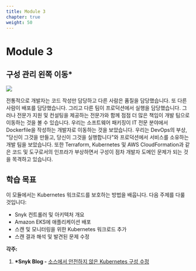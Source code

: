 ```yaml
---
title: Module 3
chapter: true
weight: 50
---
```


# Module 3

## 구성 관리 왼쪽 이동\*

![](https://partner-workshop-assets.s3.us-east-2.amazonaws.com/snyk-bitbucket-flow-module-03.png)

전통적으로 개발자는 코드 작성만 담당하고 다른 사람은 품질을 담당했습니다. 또 다른 사람이 배포를 담당했습니다. 그리고 다른 팀이 프로덕션에서 실행을 담당했습니다. 그러나 전문가 지원 및 컨설팅을 제공하는 전문가와 함께 점점 더 많은 책임이 개발 팀으로 이동하는 것을 볼 수 있습니다. 우리는 소프트웨어 패키징이 IT 전문 분야에서 Dockerfile을 작성하는 개발자로 이동하는 것을 보았습니다. 우리는 DevOps의 부상, "당신이 그것을 만들고, 당신이 그것을 실행합니다"와 프로덕션에서 서비스를 소유하는 개발 팀을 보았습니다. 또한 Terraform, Kubernetes 및 AWS CloudFormation과 같은 코드 및 도구로서의 인프라가 부상하면서 구성이 점차 개발자 도메인 문제가 되는 것을 목격하고 있습니다.

## 학습 목표

이 모듈에서는 Kubernetes 워크로드를 보호하는 방법을 배웁니다. 다음 주제를 다룰 것입니다:

* Snyk 컨트롤러 및 아키텍처 개요
* Amazon EKS에 애플리케이션 배포
* 스캔 및 모니터링을 위한 Kubernetes 워크로드 추가
* 스캔 결과 해석 및 발견된 문제 수정

**각주:**

1. **\*Snyk Blog -** [소스에서 안전하지 않은 Kubernetes 구성 수정](https://snyk.io/blog/fix-insecure-kubernetes-configuration/)
